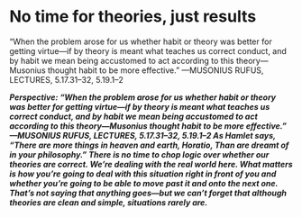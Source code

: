 # No time for theories, just results

“When the problem arose for us whether habit or theory was better
for getting virtue—if by theory is meant what teaches us correct
conduct, and by habit we mean being accustomed to act according
to this theory—Musonius thought habit to be more effective.” —MUSONIUS RUFUS, LECTURES, 5.17.31–32, 5.19.1–2

***Perspective: “When the problem arose for us whether habit or theory was better for getting virtue—if by theory is meant what teaches us correct conduct, and by habit we mean being accustomed to act according to this theory—Musonius thought habit to be more effective.” —MUSONIUS RUFUS, LECTURES, 5.17.31–32, 5.19.1–2 As Hamlet says, “There are more things in heaven and earth, Horatio, Than are dreamt of in your philosophy.” There is no time to chop logic over whether our theories are correct. We’re dealing with the real world here. What matters is how you’re going to deal with this situation right in front of you and whether you’re going to be able to move past it and onto the next one. That’s not saying that anything goes—but we can’t forget that although theories are clean and simple, situations rarely are.***